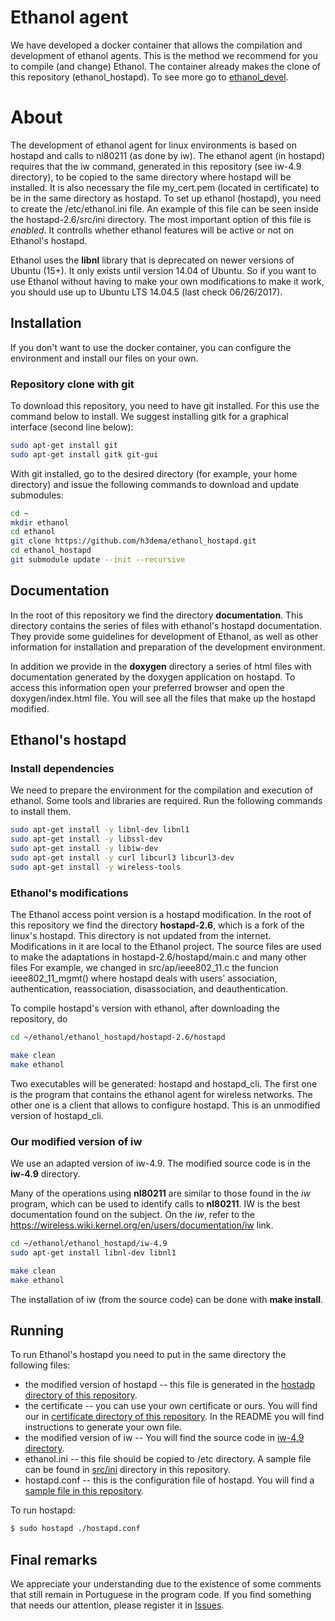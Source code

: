 # Ethanol agent #

We have developed a docker container that allows the compilation and development of ethanol agents. This is the method we recommend for you to compile (and change) Ethanol. The container already makes the clone of this repository (ethanol_hostapd). To see more go to [ethanol_devel](https://github.com/h3dema/ethanol_devel).

# About #

The development of ethanol agent for linux environments is based on hostapd and calls to nl80211 (as done by iw). The ethanol agent (in hostapd) requires that the iw command, generated in this repository (see iw-4.9 directory), to be copied to the same directory where hostapd will be installed. It is also necessary the file my_cert.pem (located in certificate) to be in the same directory as hostapd.
To set up ethanol (hostapd), you need to create the /etc/ethanol.ini file. An example of this file can be seen inside the hostapd-2.6/src/ini directory. The most important option of this file is *enabled*. It controlls whether ethanol features will be active or not on Ethanol's hostapd.

Ethanol uses the **libnl** library that is deprecated on newer versions of Ubuntu (15+).
It only exists until version 14.04 of Ubuntu.
So if you want to use Ethanol without having to make your own modifications to make it work, you should use up to Ubuntu LTS 14.04.5 (last check 06/26/2017).

## Installation ##

If you don't want to use the docker container, you can configure the environment and install our files on your own.

### Repository clone with git ###

To download this repository, you need to have git installed. For this use the command below to install. We suggest installing gitk for a graphical interface (second line below):

```bash
sudo apt-get install git
sudo apt-get install gitk git-gui
```

With git installed, go to the desired directory (for example, your home directory) and issue the following commands to download and update submodules:

```bash
cd ~
mkdir ethanol
cd ethanol
git clone https://github.com/h3dema/ethanol_hostapd.git
cd ethanol_hostapd
git submodule update --init --recursive
```

## Documentation ##

In the root of this repository we find the directory **documentation**.
This directory contains the series of files with ethanol's hostapd documentation.
They provide some guidelines for development of Ethanol, as well as other information for installation and preparation of the development environment.

In addition we provide in the **doxygen** directory a series of html files with documentation generated by the doxygen application on hostapd. To access this information open your preferred browser and open the doxygen/index.html file. You will see all the files that make up the hostapd modified.

## Ethanol's hostapd ##

### Install dependencies ###

We need to prepare the environment for the compilation and execution of ethanol.
Some tools and libraries are required. Run the following commands to install them.

```bash
sudo apt-get install -y libnl-dev libnl1
sudo apt-get install -y libssl-dev
sudo apt-get install -y libiw-dev
sudo apt-get install -y curl libcurl3 libcurl3-dev
sudo apt-get install -y wireless-tools
```

### Ethanol's modifications ###

The Ethanol access point version is a hostapd modification.
In the root of this repository we find the directory **hostapd-2.6**, which is a fork of the linux's hostapd.
This directory is not updated from the internet. Modifications in it are local to the Ethanol project.
The source files are used to make the adaptations in hostapd-2.6/hostapd/main.c and many other files For example, we changed in src/ap/ieee802_11.c the funcion ieee802_11_mgmt() where hostapd deals with users' association, authentication, reassociation, disassociation, and deauthentication.

To compile hostapd's version with ethanol, after downloading the repository, do

```bash
cd ~/ethanol/ethanol_hostapd/hostapd-2.6/hostapd

make clean
make ethanol
```

Two executables will be generated: hostapd and hostapd_cli.
The first one is the program that contains the ethanol agent for wireless networks.
The other one is a client that allows to configure hostapd. This is an unmodified version of hostapd_cli.

### Our modified version of iw ###

We use an adapted version of iw-4.9. The modified source code is in the **iw-4.9** directory.

Many of the operations using **nl80211** are similar to those found in the *iw* program, which can be used to identify calls to **nl80211**. IW is the best documentation found on the subject. On the *iw*, refer to the https://wireless.wiki.kernel.org/en/users/documentation/iw link.

```bash
cd ~/ethanol/ethanol_hostapd/iw-4.9
sudo apt-get install libnl-dev libnl1

make clean
make ethanol
```

The installation of iw (from the source code) can be done with **make install**.


## Running ##

To run Ethanol's hostapd you need to put in the same directory the following files:
* the modified version of hostapd -- this file is generated in the [hostadp directory of this repository](https://github.com/h3dema/ethanol_hostapd/tree/master/hostapd-2.6/hostapd).
* the certificate -- you can use your own certificate or ours. You will find our in [certificate directory of this repository](https://github.com/h3dema/ethanol_hostapd/tree/master/certificate). In the README you will find instructions to generate your own file.
* the modified version of iw -- You will find the source code in [iw-4.9 directory](https://github.com/h3dema/ethanol_hostapd/tree/master/iw-4.9).
* ethanol.ini -- this file should be copied to /etc directory. A sample file can be found in [src/ini](https://github.com/h3dema/ethanol_hostapd/tree/master/hostapd-2.6/src/ini) directory in this repository.
* hostapd.conf -- this is the configuration file of hostapd. You will find a [sample file in this repository](https://github.com/h3dema/ethanol_hostapd/blob/master/hostapd-2.6/hostapd/hostapd.conf).

To run hostapd:
```bash
$ sudo hostapd ./hostapd.conf
```

## Final remarks ##

We appreciate your understanding due to the existence of some comments that still remain in Portuguese in the program code.
If you find something that needs our attention, please register it in [Issues](https://github.com/h3dema/ethanol_hostapd/issues).
